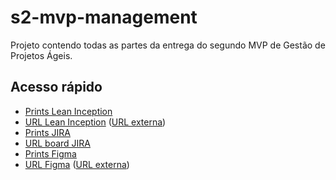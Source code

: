 # s2-mvp-management

Projeto contendo todas as partes da entrega do segundo MVP de Gestão de Projetos Ágeis.



## Acesso rápido

* [Prints Lean Inception](miro/README.md)
* [URL Lean Inception](miro/lean-inception.txt) ([URL externa](https://miro.com/welcomeonboard/OEVLWEFtaGpydENKTVpaWEpzdzJBSGQ0YnVQYjF5VkkwNzlMWWdSNEVCTG85U3BZK005dmpjYndndTVBK21uWWVZUXZUVGE1MlI1MnJMWnRBVWVVSmtqMHljaGE3QkM1RG1LTWVaanpTb0EwTkw5N1l1dkRLOEdETnhIN0JKaWFNakdSWkpBejJWRjJhRnhhb1UwcS9BPT0hdjE=?share_link_id=520598623191))
* [Prints JIRA](jira/README.md)
* [URL board JIRA](jira/board.txt)
* [Prints Figma](figma/README.md)
* [URL Figma](figma/design.txt) ([URL externa](https://www.figma.com/design/kCaRnlyy28fuWUkKhBt5Hc/s2-mvp-management?node-id=0-1&t=Hz8JgtvpVmkFapN8-1))
